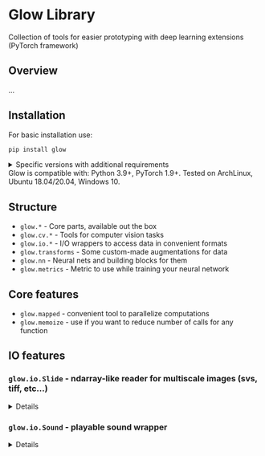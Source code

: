 # Glow Library
Collection of tools for easier prototyping with deep learning extensions (PyTorch framework)

## Overview
...

## Installation

For basic installation use:

```bash
pip install glow
```
<details>
<summary>Specific versions with additional requirements</summary>

```bash
pip install glow[nn]  # For cv/neural network extras
pip install glow[io]  # For I/O extras
pip install glow[all]  # For all
```
</details>
Glow is compatible with: Python 3.9+, PyTorch 1.9+.
Tested on ArchLinux, Ubuntu 18.04/20.04, Windows 10.

## Structure
- `glow.*` - Core parts, available out the box
- `glow.cv.*` - Tools for computer vision tasks
- `glow.io.*` - I/O wrappers to access data in convenient formats
- `glow.transforms` - Some custom-made augmentations for data
- `glow.nn` - Neural nets and building blocks for them
- `glow.metrics` - Metric to use while training your neural network

## Core features
- `glow.mapped` - convenient tool to parallelize computations
- `glow.memoize` - use if you want to reduce number of calls for any function

## IO features

### `glow.io.Slide` - ndarray-like reader for multiscale images (svs, tiff, etc...)
<details>

```python
from glow.io import Slide

slide = Slide.open('test.svs')
shape: tuple[int, ...] = slide.shape
scales: tuple[int, ...] = slide.scales
image: np.ndarray = slide[:2048, :2048]  # Get numpy.ndarray
```
</details>

### `glow.io.Sound` - playable sound wrapper
<details>

```python
from datetime import timedelta

import numpy as np
from glow.io import Sound

array: np.ndarray
sound = Sound(array, rate=44100)  # Wrap np.ndarray
sound = Sound.load('test.flac')  # Load sound into memory from file

# Get properties
rate: int = sound.rate
duration: timedelta = sound.duration
dtype: np.dtype = sound.dtype

 # Plays sound through default device, supports Ctrl-C for interruption
sound.play()
```
</details>

